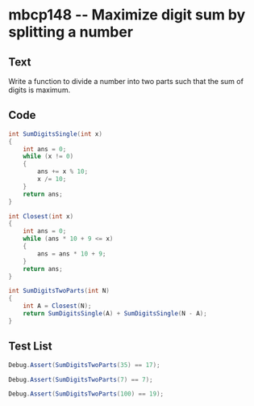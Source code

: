 # mbcp148 -- Maximize digit sum by splitting a number

## Text

Write a function to divide a number into two parts such that the sum of digits is maximum.

## Code

```csharp
int SumDigitsSingle(int x) 
{ 
    int ans = 0; 
    while (x != 0) 
    { 
        ans += x % 10; 
        x /= 10; 
    } 
    return ans; 
}

int Closest(int x) 
{ 
    int ans = 0; 
    while (ans * 10 + 9 <= x) 
    { 
        ans = ans * 10 + 9; 
    } 
    return ans; 
}

int SumDigitsTwoParts(int N) 
{ 
    int A = Closest(N); 
    return SumDigitsSingle(A) + SumDigitsSingle(N - A); 
}
```

## Test List

```csharp
Debug.Assert(SumDigitsTwoParts(35) == 17);
```

```csharp
Debug.Assert(SumDigitsTwoParts(7) == 7);
```

```csharp
Debug.Assert(SumDigitsTwoParts(100) == 19);
```
